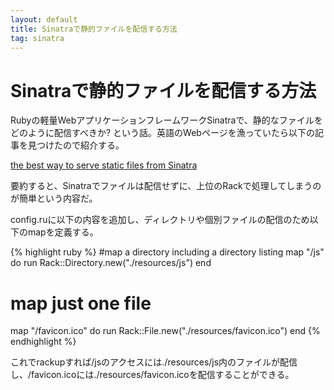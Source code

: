 ```yaml
---
layout: default
title: Sinatraで静的ファイルを配信する方法
tag: sinatra
---
```


# Sinatraで静的ファイルを配信する方法

Rubyの軽量WebアプリケーションフレームワークSinatraで、静的なファイルをどのように配信すべきか? という話。英語のWebページを漁っていたら以下の記事を見つけたので紹介する。

[the best way to serve static files from Sinatra](http://lifeascode.com/2013/01/24/the-best-way-to-serve-static-files-from-sinatra/)

要約すると、Sinatraでファイルは配信せずに、上位のRackで処理してしまうのが簡単という内容だ。

config.ruに以下の内容を追加し、ディレクトリや個別ファイルの配信のため以下のmapを定義する。

{% highlight ruby %}
#map a directory including a directory listing
map "/js" do
    run Rack::Directory.new("./resources/js")
end
 
# map just one file
map "/favicon.ico" do
    run Rack::File.new("./resources/favicon.ico")
end
{% endhighlight %}

これでrackupすれば/jsのアクセスには./resources/js内のファイルが配信し、/favicon.icoには./resources/favicon.icoを配信することができる。

